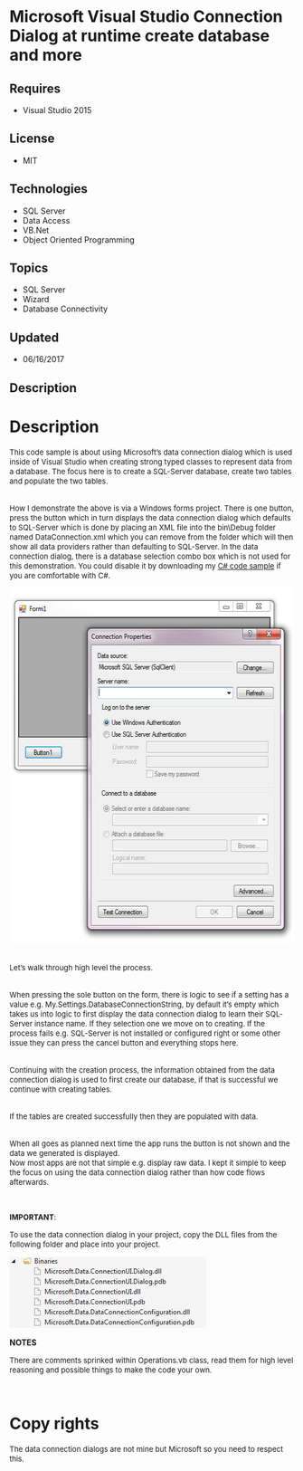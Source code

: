 # Microsoft Visual Studio Connection Dialog at runtime create database and more
## Requires
- Visual Studio 2015
## License
- MIT
## Technologies
- SQL Server
- Data Access
- VB.Net
- Object Oriented Programming
## Topics
- SQL Server
- Wizard
- Database Connectivity
## Updated
- 06/16/2017
## Description

<h1>Description</h1>
<p><span style="font-size:small">This code sample is about using Microsoft&rsquo;s data connection dialog which is used inside of Visual Studio when creating strong typed classes to represent data from a database. The focus here is to create a SQL-Server database,
 create two tables and populate the two tables.</span></p>
<p><br>
<span style="font-size:small">How I demonstrate the above is via a Windows forms project. There is one button, press the button which in turn displays the data connection dialog which defaults to SQL-Server which is done by placing an XML file into the bin\Debug
 folder named DataConnection.xml which you can remove from the folder which will then show all data providers rather than defaulting to SQL-Server. In the data connection dialog, there is a database selection combo box which is not used for this demonstration.
 You could disable it by downloading my <a href="https://code.msdn.microsoft.com/Using-Visual-Studio-a7e740f8">
C# code sample</a> if you are comfortable with C#.</span></p>
<p><span style="font-size:small"><img id="174526" src="174526-45.jpg" alt="" width="564" height="628"><br>
</span></p>
<p><br>
<span style="font-size:small">Let&rsquo;s walk through high level the process.</span></p>
<p><br>
<span style="font-size:small">When pressing the sole button on the form, there is logic to see if a setting has a value e.g. My.Settings.DatabaseConnectionString, by default it&rsquo;s empty which takes us into logic to first display the data connection dialog
 to learn their SQL-Server instance name. If they selection one we move on to creating. If the process fails e.g. SQL-Server is not installed or configured right or some other issue they can press the cancel button and everything stops here.</span></p>
<p><br>
<span style="font-size:small">Continuing with the creation process, the information obtained from the data connection dialog is used to first create our database, if that is successful we continue with creating tables.</span></p>
<p><br>
<span style="font-size:small">If the tables are created successfully then they are populated with data.</span></p>
<p><br>
<span style="font-size:small">When all goes as planned next time the app runs the button is not shown and the data we generated is displayed.</span><br>
<span style="font-size:small">Now most apps are not that simple e.g. display raw data. I kept it simple to keep the focus on using the data connection dialog rather than how code flows afterwards.</span></p>
<p>&nbsp;</p>
<p><span style="font-size:small"><strong>IMPORTANT</strong>:</span></p>
<p><span style="font-size:small">To use the data connection dialog in your project, copy the DLL files from the following folder and place into your project.</span></p>
<p><span style="font-size:small"><img id="174525" src="174525-52.jpg" alt="" width="348" height="126"></span></p>
<p><strong>NOTES</strong></p>
<p><span style="font-size:small">There are comments sprinked within Operations.vb class, read them for high level reasoning and possible things to make the code your own.</span>&nbsp;</p>
<p>&nbsp;</p>
<h1>Copy rights</h1>
<p><span style="font-size:small">The data connection dialogs are not mine but Microsoft so you need to respect this.</span></p>
